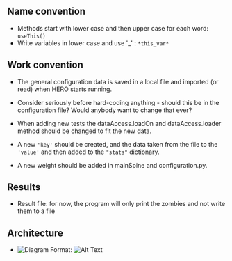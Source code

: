 ## Name convention
- Methods start with lower case and then upper case for each word: `useThis()`
- Write variables in lower case and use '_' : `*this_var*`

## Work convention
- The general configuration data is saved in a local file and imported (or read) when HERO starts running.
- Consider seriously before hard-coding anything - should this be in the configuration file?
                                                    Would anybody want to change that ever?

- When adding new tests the dataAccess.loadOn and dataAccess.loader method should be changed to fit the new data.
- A new `'key'` should be created, and the data taken from the file to the `'value'` and then added to the `"stats"` dictionary.
- A new weight should be added in mainSpine and configuration.py.

## Results
- Result file: for now, the program will only print the zombies and not write them to a file

## Architecture 
- ![Diagram](HERO.png)
Format: ![Alt Text](url)

